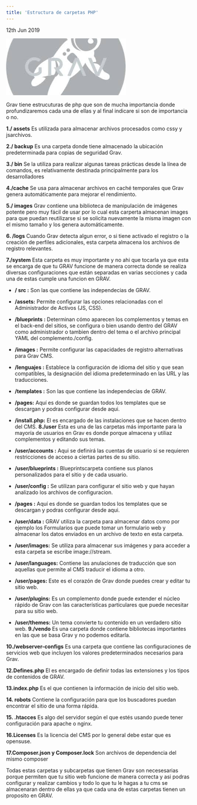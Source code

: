 ```yaml
---
title: 'Estructura de carpetas PHP'
---
```


 <p><time class="dt-published" datetime="2019-06-13T23:21:18-08:00">
<i class="fa fa-calendar"></i> 12th Jun 2019
</time></p>


![](images%20%282%29.jpg)

Grav tiene estrucuturas de php que son de mucha importancia donde profundizaremos cada una de ellas y al final indicare si son de importancia o no.

**1./ assets** Es utilizada para almacenar archivos procesados como cssy y jsarchivos.

**2./ backup**  Es una carpeta donde tiene almacenado la ubicación predeterminada para copias de seguridad Grav.

**3./ bin** Se la utiliza para realizar algunas tareas prácticas desde la línea de comandos, es relativamente destinada principalmente para los desarrolladores

**4./cache** Se usa para almacenar archivos en caché temporales que Grav genera automáticamente para mejorar el rendimiento.

**5./ images** Grav contiene una biblioteca de manipulación de imágenes potente pero muy fácil de usar por lo cual esta carperta almacenan images para que puedan reutilizarse si se solicita nuevamente la misma imagen con el mismo tamaño y los genera automáticamente.

**6. /logs** Cuando Grav detecta algun error, o si tiene activado el registro o la creación de perfiles adicionales, esta carpeta almacena los archivos de registro relevantes.

**7./system** Esta carpeta es muy importante y no ahi que tocarla ya que esta se encarga de que tu GRAV funcione de manera correcta donde se realiza diversas configuraciones que están separadas en varias secciones y cada una de estas cumple una funcion en GRAV.

* **/ src :** Son las que contiene las independecias de GRAV.
* **/assets:** Permite configurar las opciones relacionadas con el Administrador de Activos (JS, CSS).
* **/blueprints :** Determinan cómo aparecen los complementos y temas en el back-end del sitios, se configura o bien usando dentro del GRAV como administrador o tambien dentro del tema o el archivo principal YAML del complemento./config.
* **/images :** Permite configurar las capacidades de registro alternativas para Grav CMS.
* **/lenguajes :** Establece la configuración de idioma del sitio y que sean compatibles, la designación del idioma predeterminado en las URL y las traducciones. 
* **/templates :** Son las que contiene las independecias de GRAV.
* **/pages:** Aquí es donde se guardan todos los templates que se descargan y podras configurar desde aqui.
*  **/install.php:** El es encargado de las instalaciones que se hacen dentro del CMS.
**8./user** Esta es una de las carpetas más importante para la mayoría de usuarios en Grav es donde porque almacena y utiliaz complementos y editando sus temas.

*  **/user/accounts :** Aqui se definirá las cuentas de usuario si se requieren restricciones de acceso a ciertas partes de su sitio. 
* **/user/blueprints :** Blueprintscarpeta contiene sus planos personalizados para el sitio y de cada usuario. 
*  **/user/config :** Se utilizan para configurar el sitio web y que hayan analizado los archivos de configuracion.
* **/pages :** Aquí es donde se guardan todos los templates que se descargan y podras configurar desde aqui.
* **/user/data :** GRAV utiliza la carpeta para almacenar datos como por ejemplo los Formularios que puede tomar un formulario web y almacenar los datos enviados en un archivo de texto en esta carpeta.
* **/user/images:** Se utiliza para almacenar sus imágenes y para acceder a esta carpeta se escribe image://stream.
* **/user/languages:** Contiene las anulaciones de traducción que son aquellas que permite al CMS traducir el idioma a otro.
* **/user/pages:** Este es el corazón de Grav donde puedes crear y editar tu sitio web.
* **/user/plugins:** Es un complemento donde puede extender el núcleo rápido de Grav con las características particulares que puede necesitar para su sitio web.
* **/user/themes:** Un tema convierte tu contenido en un verdadero sitio web.
**9./vendo** Es una carpeta donde contiene bibliotecas importantes en las que se basa Grav y no podemos editarla.

**10./webserver-configs** Es una carpeta que contiene las configuraciones de servicios web que incluyen los valores predeterminados necesarios para Grav.

**12.Defines.php** El es encargado de definir todas las extensiones y los tipos de contenidos de GRAV.

**13.index.php** Es el que contienen la información de inicio del sitio web.

**14. robots** Contiene la configuración para que los buscadores puedan encontrar el sitio de una forma rápida.

**15. .htacces** Es algo del servidor según el que estés usando puede tener configuración para apache o nginx.

**16.Licenses** Es la licencia del CMS por lo general debe estar que es opensuse.

**17.Composer.json y Composer.lock** Son archivos de dependencia del mismo composer

Todas estas carpetas y subcarpetas que tienen Grav son necesesarias porque permiten que tu sitio web funcione de manera correcta y asi podras configurar y realizar cambios y todo lo que tu le hagas a tu cms se almacenaran dentro de ellas ya que cada una de estas carpetas tienen un proposito en GRAV.